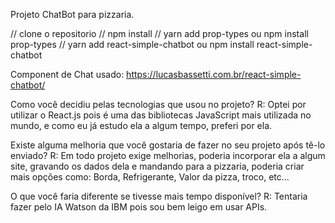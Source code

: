 Projeto ChatBot para pizzaria.

// clone o repositorio
// npm install
// yarn add prop-types ou npm install prop-types
// yarn add react-simple-chatbot ou npm install react-simple-chatbot

Component de Chat usado: https://lucasbassetti.com.br/react-simple-chatbot/


Como você decidiu pelas tecnologias que usou no projeto?
R: Optei por utilizar o React.js pois é uma das bibliotecas JavaScript mais utilizada no mundo, e como eu já estudo ela a algum tempo, preferi por ela.

Existe alguma melhoria que você gostaria de fazer no seu projeto após tê-lo enviado?
R: Em todo projeto exige melhorias, poderia incorporar ela a algum site, gravando os dados dela e mandando para a pizzaria, poderia criar mais opções como: Borda, Refrigerante, Valor da pizza, troco, etc...

O que você faria diferente se tivesse mais tempo disponível? 
R: Tentaria fazer pelo IA Watson da IBM pois sou bem leigo em usar APIs.
